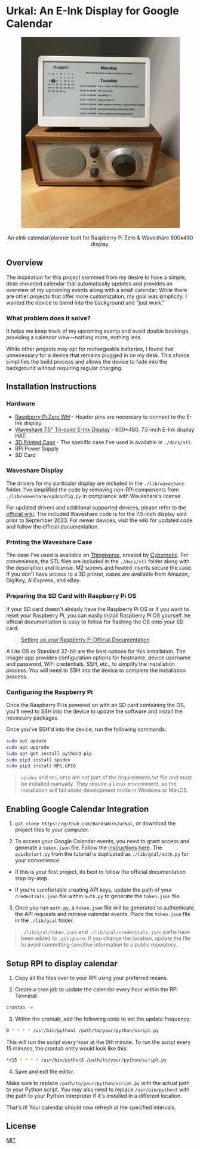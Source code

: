 # Urkal: An E-Ink Display for Google Calendar
<div align="center">
  <a href="https://github.com/BardsWork/urkal">
    <img src="docs/img/calendar.jpeg" alt="Logo" width="425" height="512">
  </a>
  <p>An eInk calendar/planner built for Raspberry Pi Zero &amp; Waveshare 800x480 display.</p>
</div>

## Overview
The inspiration for this project stemmed from my desire to have a simple, desk-mounted calendar that automatically updates and 
provides an overview of my upcoming events along with a small calendar. While there are other projects that offer more customization, 
my goal was simplicity. I wanted the device to blend into the background and "just work."

### What problem does it solve?
It helps me keep track of my upcoming events and avoid double bookings, providing a calendar view—nothing more, nothing less.

While other projects may opt for rechargeable batteries, I found that unnecessary for a device that remains plugged in on my desk. 
This choice simplifies the build process and allows the device to fade into the background without requiring regular charging.

## Installation Instructions

### Hardware
- [Raspberry Pi Zero WH](https://www.raspberrypi.org/blog/zero-wh/) - Header pins are necessary to connect to the E-Ink display.
- [Waveshare 7.5" Tri-color E-Ink Display](https://www.waveshare.com/7.5inch-e-paper-hat.htm) - 800×480, 7.5-inch E-Ink display HAT.
- [3D Printed Case](www.thingiverse.com/thing:4807262) - The specific case I've used is available in `./docs/stl`.
- RPi Power Supply
- SD Card

### Waveshare Display
The drivers for my particular display are included in the `./lib/waveshare` folder. I've simplified the code by removing non-RPi 
components from `./lib/waveshare/epdconfig.py` in compliance with Waveshare's license.

For updated drivers and additional supported devices, please refer to the [official wiki](https://www.waveshare.com/wiki/7.5inch_e-Paper_HAT). 
The included Waveshare code is for the 7.5-inch display sold prior to September 2023. For newer devices, visit the wiki for updated code and follow the official documentation.

### Printing the Waveshare Case
The case I've used is available on [Thingiverse](https://www.thingiverse.com/thing:4807262), created by [Cybernetic](https://www.thingiverse.com/cybernetic/designs). 
For convenience, the STL files are included in the `./docs/stl` folder along with the description and license. M2 screws and heated inserts secure the case. 
If you don't have access to a 3D printer, cases are available from Amazon, DigiKey, AliExpress, and eBay.

### Preparing the SD Card with Raspberry Pi OS
If your SD card doesn't already have the Raspberry Pi OS or if you want to reset your Raspberry Pi, you can easily install Raspberry Pi OS yourself. 
he official documentation is easy to follow for flashing the OS onto your SD card.

  > [Setting up your Raspberry Pi Official Documentation](https://projects.raspberrypi.org/en/projects/raspberry-pi-setting-up/2)

A Lite OS or Standard 32-bit are the best options for this installation. The Imager app provides configuration options for hostname, device username and password, 
WiFi credentials, SSH, etc., to simplify the installation process. You will need to SSH into the device to complete the installation process.

### Configuring the Raspberry Pi
Once the Raspberry Pi is powered on with an SD card containing the OS, you'll need to SSH into the device to update the software and install the necessary packages.

Once you've SSH'd into the device, run the following commands:

```bash
sudo apt update
sudo apt upgrade
sudo apt-get install python3-pip
sudo pip3 install spidev
sudo pip3 install RPi.GPIO
```

> `spidev` and `RPi.GPIO` are not part of the requirements.txt file and must be installed manually. They require a Linux environment, so the installation will fail under development mode in Windows or MacOS.


## Enabling Google Calendar Integration

1. `git clone https://github.com/BardsWork/urkal`, or download the project files to your computer.

2. To access your Google Calendar events, you need to grant access and generate a `token.json` file. Follow the 
[instructions here](https://developers.google.com/calendar/api/quickstart/python). The `quickstart.py` from the tutorial is duplicated as `./lib/gcal/auth.py` for your convenience. 

- If this is your first project, its best to follow the official documentation step-by-step.

- If you're comfortable creating API keys, update the path of your `credentials.json` file within `auth.py` to generate the
`token.json` file.

3. Once you run `auth.py`, a `token.json` file will be generated to authenticate the API requests and retrieve calendar events.
Place the `token.json` file in the `./lib/gcal` folder. 

> `./lib/gcal/token.json` and `./lib/gcal/credentials.json` paths have been added to `.gitignore`. If you change the location, 
update the file to avoid committing sensitive information to a public repository.



## Setup RPI to display calendar
1. Copy all the files over to your RPi using your preferred means. 

2. Create a cron job to update the calendar every hour within the RPi Terminal:
```bash
crontab -e
```

3. Within the crontab, add the following code to set the update frequency:
```bash
0 * * * * /usr/bin/python3 /path/to/your/python/script.py
```

This will run the script every hour at the 0th minute. To run the script every 15 minutes, the crontab entry would look like this:
```bash
*/15 * * * * /usr/bin/python3 /path/to/your/python/script.py
```

4. Save and exit the editor.

Make sure to replace `/path/to/your/python/script.py` with the actual path to your Python script. You may also need to replace 
`/usr/bin/python3` with the path to your Python interpreter if it's installed in a different location.

That's it! Your calendar should now refresh at the specified intervals.


## License

[MIT](https://choosealicense.com/licenses/mit/)
